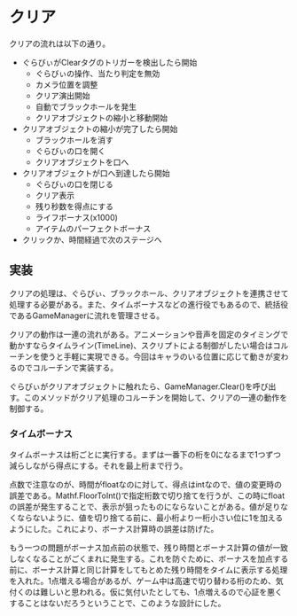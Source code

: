 # クリア
クリアの流れは以下の通り。

- ぐらびぃがClearタグのトリガーを検出したら開始
  - ぐらびぃの操作、当たり判定を無効
  - カメラ位置を調整
  - クリア演出開始
  - 自動でブラックホールを発生
  - クリアオブジェクトの縮小と移動開始
- クリアオブジェクトの縮小が完了したら開始
  - ブラックホールを消す
  - ぐらびぃの口を開く
  - クリアオブジェクトを口へ
- クリアオブジェクトが口へ到達したら開始
  - ぐらびぃの口を閉じる
  - クリア表示
  - 残り秒数を得点にする
  - ライフボーナス(x1000)
  - アイテムのパーフェクトボーナス
- クリックか、時間経過で次のステージへ

## 実装
クリアの処理は、ぐらびぃ、ブラックホール、クリアオブジェクトを連携させて処理する必要がある。また、タイムボーナスなどの進行役でもあるので、統括役であるGameManagerに流れを管理させる。

クリアの動作は一連の流れがある。アニメーションや音声を固定のタイミングで動かすならタイムライン(TimeLine)、スクリプトによる制御がしたい場合はコルーチンを使うと手軽に実現できる。今回はキャラのいる位置に応じて動きが変わるのでコルーチンで実装する。

ぐらびぃがクリアオブジェクトに触れたら、GameManager.Clear()を呼び出す。このメソッドがクリア処理のコルーチンを開始して、クリアの一連の動作を制御する。

### タイムボーナス
タイムボーナスは桁ごとに実行する。まずは一番下の桁を0になるまで1つずつ減らしながら得点にする。それを最上桁まで行う。

点数で注意なのが、時間がfloatなのに対して、得点はintなので、値の変更時の誤差である。Mathf.FloorToInt()で指定桁数で切り捨てを行うが、この時にfloatの誤差が発生することで、表示が狙ったものにならないことがある。値が足りなくならないように、値を切り捨てる前に、最小桁より一桁小さい位に1を加えるようにした。これにより、ボーナス計算時の誤差は防げた。

もう一つの問題がボーナス加点前の状態で、残り時間とボーナス計算の値が一致しなくなることがごくまれに発生する。これを防ぐために、ボーナスを加点する前に、ボーナス計算と同じ計算をしてもとめた残り時間をタイムに表示する処理を入れた。1点増える場合があるが、ゲーム中は高速で切り替わる桁のため、気付くのは難しいと思われる。仮に気付いたとしても、1点増えるので心証を悪くすることはないだろうということで、このような設計にした。
